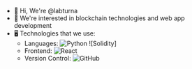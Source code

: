 - 👋 Hi, We're @labturna
- 👀 We're interested in blockchain technologies and web app development
- 🖥️ Technologies that we use:
  - Languages: ![Python](https://img.shields.io/badge/python-3670A0?style=flat&logo=python&logoColor=ffdd54) ![Solidity]
  - Frontend: ![React](https://img.shields.io/badge/react-%2320232a.svg?style=flat&logo=react&logoColor=%2361DAFB)
  - Version Control: ![GitHub](https://img.shields.io/badge/github-%23121011.svg?style=flat&logo=github&logoColor=white)
 

<!---
labturna/labturna is a ✨ special ✨ repository because its `README.md` (this file) appears on your GitHub profile.
You can click the Preview link to take a look at your changes.
--->
